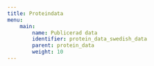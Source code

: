 ```yaml
---
title: Proteindata
menu:
    main:
        name: Publicerad data
        identifier: protein_data_swedish_data
        parent: protein_data
        weight: 10
---
```

